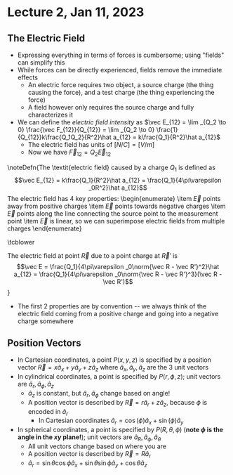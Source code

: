 # Lecture 2, Jan 11, 2023

## The Electric Field

* Expressing everything in terms of forces is cumbersome; using "fields" can simplify this
* While forces can be directly experienced, fields remove the immediate effects
	* An electric force requires two object, a source charge (the thing causing the force), and a test charge (the thing experiencing the force)
	* A field however only requires the source charge and fully characterizes it
* We can define the *electric field intensity* as $\vec E_{12} = \lim _{Q_2 \to 0} \frac{\vec F_{12}}{Q_{12}} = \lim _{Q_2 \to 0} \frac{1}{Q_{12}}k\frac{Q_1Q_2}{R^2}\hat a_{12} = k\frac{Q_1}{R^2}\hat a_{12}$
	* The electric field has units of $[\si{N/C}] = [\si{V/m}]$
	* Now we have $\vec F_{12} = Q_2\vec E_{12}$

\noteDefn{The \textit{electric field} caused by a charge $Q_1$ is defined as $$\vec E_{12} = k\frac{Q_1}{R^2}\hat a_{12} = \frac{Q_1}{4\pi\varepsilon _0R^2}\hat a_{12}$$
The electric field has 4 key properties:
\begin{enumerate}
	\item $\vec E$ points away from positive charges
	\item $\vec E$ points towards negative charges
	\item $\vec E$ points along the line connecting the source point to the measurement point
	\item $\vec E$ is linear, so we can superimpose electric fields from multiple charges
\end{enumerate}

\tcblower

The electric field at point $\vec R$ due to a point charge at $\vec R'$ is $$\vec E = \frac{Q_1}{4\pi\varepsilon _0\norm{\vec R - \vec R'}^2}\hat a_{12} = \frac{Q_1}{4\pi\varepsilon _0\norm{\vec R - \vec R'}^3}(\vec R - \vec R')$$
}

* The first 2 properties are by convention -- we always think of the electric field coming from a positive charge and going into a negative charge somewhere

## Position Vectors

* In Cartesian coordinates, a point $P(x, y, z)$ is specified by a position vector $\vec R = x\hat a_x + y\hat a_y + z\hat a_z$ where $\hat a_x, \hat a_y, \hat a_z$ are the 3 unit vectors
* In cylindrical coordinates, a point is specified by $P(r, \phi, z)$; unit vectors are $\hat a_r, \hat a_\phi, \hat a_z$
	* $\hat a_z$ is constant, but $\hat a_r, \hat a_\phi$ change based on angle!
	* A position vector is described by $\vec R = r\hat a_r + z\hat a_z$, because $\phi$ is encoded in $\hat a_r$
		* In Cartesian coordinates $\hat a_r = \cos(\phi)\hat a_x + \sin(\phi)\hat a_y$
* In spherical coordinates, a point is specified by $P(R, \theta, \phi)$ (**note $\phi$ is the angle in the $xy$ plane!**); unit vectors are $\hat a_R, \hat a_\phi, \hat a_\theta$
	* All unit vectors change based on where you are
	* A position vector is described by $\vec R = R\hat a_r$
	* $\hat a_r = \sin\theta\cos\phi\hat a_x + \sin\theta\sin\phi\hat a_y + \cos\theta\hat a_z$

